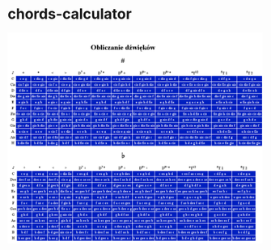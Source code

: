 # chords-calculator
![screenshot](https://raw.githubusercontent.com/MissKittin/chords-calculator/master/screenshot.png)
